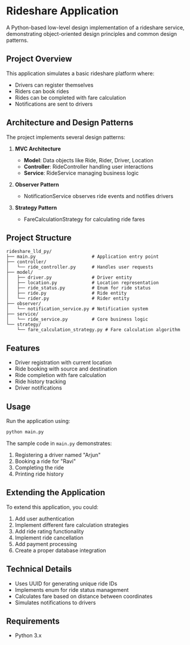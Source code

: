 # Rideshare Application

A Python-based low-level design implementation of a rideshare service, demonstrating object-oriented design principles and common design patterns.

## Project Overview

This application simulates a basic rideshare platform where:
- Drivers can register themselves
- Riders can book rides
- Rides can be completed with fare calculation
- Notifications are sent to drivers

## Architecture and Design Patterns

The project implements several design patterns:

1. **MVC Architecture**
   - **Model**: Data objects like Ride, Rider, Driver, Location
   - **Controller**: RideController handling user interactions
   - **Service**: RideService managing business logic

2. **Observer Pattern**
   - NotificationService observes ride events and notifies drivers

3. **Strategy Pattern**
   - FareCalculationStrategy for calculating ride fares

## Project Structure

```
rideshare_lld_py/
├── main.py                     # Application entry point
├── controller/
│   └── ride_controller.py      # Handles user requests
├── model/
│   ├── driver.py               # Driver entity
│   ├── location.py             # Location representation
│   ├── ride_status.py          # Enum for ride status
│   ├── ride.py                 # Ride entity
│   └── rider.py                # Rider entity
├── observer/
│   └── notification_service.py # Notification system
├── service/
│   └── ride_service.py         # Core business logic
└── strategy/
    └── fare_calculation_strategy.py # Fare calculation algorithm
```

## Features

- Driver registration with current location
- Ride booking with source and destination
- Ride completion with fare calculation
- Ride history tracking
- Driver notifications

## Usage

Run the application using:

```bash
python main.py
```

The sample code in `main.py` demonstrates:
1. Registering a driver named "Arjun"
2. Booking a ride for "Ravi"
3. Completing the ride
4. Printing ride history

## Extending the Application

To extend this application, you could:

1. Add user authentication
2. Implement different fare calculation strategies
3. Add ride rating functionality
4. Implement ride cancellation
5. Add payment processing
6. Create a proper database integration

## Technical Details

- Uses UUID for generating unique ride IDs
- Implements enum for ride status management
- Calculates fare based on distance between coordinates
- Simulates notifications to drivers

## Requirements

- Python 3.x